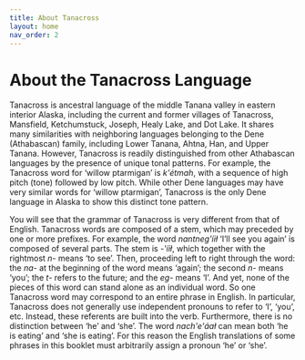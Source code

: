 ```yaml
---
title: About Tanacross
layout: home
nav_order: 2
---
```


# About the Tanacross Language

Tanacross is ancestral language of the middle Tanana valley in eastern interior Alaska, including the current and former villages of Tanacross, Mansfield, Ketchumstuck, Joseph, Healy Lake, and Dot Lake. It shares many similarities with neighboring languages belonging to the Dene (Athabascan) family, including Lower Tanana, Ahtna, Han, and Upper Tanana. However, Tanacross is readily distinguished from other Athabascan languages by the presence of unique tonal patterns. For example, the Tanacross word for ‘willow ptarmigan’ is *k'étmah*, with a sequence of high pitch (tone) followed by low pitch. While other Dene languages may have very similar words for ‘willow ptarmigan’, Tanacross is the only Dene language in Alaska to show this distinct tone pattern. 

 You will see that the grammar of Tanacross is very different from that of English. Tanacross words are composed of a stem, which may preceded by one or more prefixes. For example, the word *nantneg'íił* ‘I’ll see you again’ is composed of several parts. The stem is *-'íił*, which together with the rightmost *n-* means ‘to see’. Then, proceeding left to right through the word: the *na-* at the beginning of the word means ‘again’; the second *n-* means ‘you’; the *t-* refers to the future; and the *eg-* means ‘I’. And yet, none of the pieces of this word can stand alone as an individual word. So one Tanacross word may correspond to an entire phrase in English. In particular, Tanacross does not generally use independent pronouns to refer to ‘I’, ‘you’, etc. Instead, these referents are built into the verb. Furthermore, there is no distinction between ‘he’ and ‘she’. The word *nach'e'áał* can mean both ‘he is eating’ and ‘she is eating’. For this reason the English translations of some phrases in this booklet must arbitrarily assign a pronoun ‘he’ or ‘she’. 


